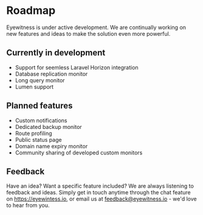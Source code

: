 # Roadmap

Eyewitness is under active development. We are continually working on new features and ideas to make the solution even more powerful.

## Currently in development

- Support for seemless Laravel Horizon integration
- Database replication monitor
- Long query monitor
- Lumen support


## Planned features

- Custom notifications
- Dedicated backup monitor
- Route profiling
- Public status page
- Domain name expiry monitor
- Community sharing of developed custom monitors


## Feedback

Have an idea? Want a specific feature included? We are always listening to feedback and ideas. Simply get in touch anytime through the chat feature on https://eyewintess.io, or email us at feedback@eyewitness.io - we'd love to hear from you.

